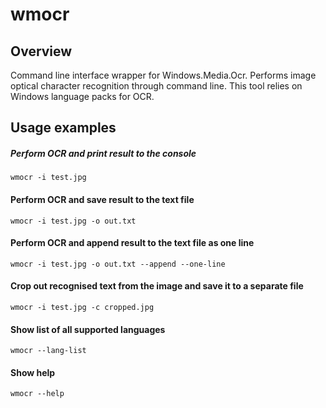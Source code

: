 # wmocr
## Overview
Command line interface wrapper for Windows.Media.Ocr. Performs image optical character recognition through command line. This tool relies on Windows language packs for OCR.

## Usage examples

##### Perform OCR and print result to the console
```
wmocr -i test.jpg
```

#### Perform OCR and save result to the text file
```
wmocr -i test.jpg -o out.txt
```

#### Perform OCR and append result to the text file as one line
```
wmocr -i test.jpg -o out.txt --append --one-line
```
#### Crop out recognised text from the image and save it to a separate file
```
wmocr -i test.jpg -c cropped.jpg
```
#### Show list of all supported languages
```
wmocr --lang-list
```
#### Show help
```
wmocr --help
```
